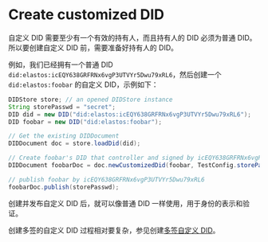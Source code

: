 # Create customized DID

自定义 DID 需要至少有一个有效的持有人，而且持有人的 DID 必须为普通 DID。所以要创建自定义 DID 前，需要准备好持有人的 DID。

例如，我们已经拥有一个普通 DID `did:elastos:icEQY638GRFRNx6vgP3UTVYr5Dwu79xRL6`，然后创建一个 `did:elastos:foobar` 的自定义 DID，示例如下：

```java
DIDStore store; // an opened DIDStore instance
String storePasswd = "secret";
DID did = new DID("did:elastos:icEQY638GRFRNx6vgP3UTVYr5Dwu79xRL6");
DID foobar = new DID("did:elastos:foobar");

// Get the existing DIDDocument
DIDDocument doc = store.loadDid(did);

// Create foobar's DID that controller and signed by icEQY638GRFRNx6vgP3UTVYr5Dwu79xRL6
DIDDocument foobarDoc = doc.newCustomizedDid(foobar, TestConfig.storePass);

// publish foobar by icEQY638GRFRNx6vgP3UTVYr5Dwu79xRL6
foobarDoc.publish(storePasswd);
```

创建并发布自定义 DID 后，就可以像普通 DID 一样使用，用于身份的表示和验证。

创建多签的自定义 DID 过程相对要复杂，参见创建[多签自定义 DID](create-multi-signed-customized-did.md)。
